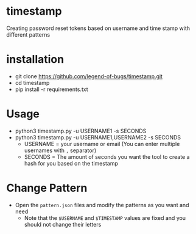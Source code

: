 # timestamp
Creating password reset tokens based on username and time stamp with different patterns

# installation
- git clone https://github.com/legend-of-bugs/timestamp.git
- cd timestamp
- pip install -r requirements.txt

# Usage
- python3 timestamp.py -u USERNAME1 -s SECONDS
- python3 timestamp.py -u USERNAME1,USERNAME2 -s SECONDS
  - USERNAME = your username or email (You can enter multiple usernames with `,` separator)
  - SECONDS = The amount of seconds you want the tool to create a hash for you based on the timestamp
 
# Change Pattern
- Open the `pattern.json` files and modify the patterns as you want and need
  - Note that the `$USERNAME` and `$TIMESTAMP` values are fixed and you should not change their letters
